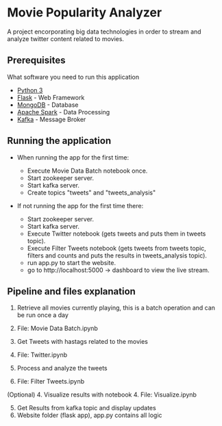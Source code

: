 # Movie Popularity Analyzer
A project encorporating big data technologies in order to stream and analyze twitter content related to movies.

## Prerequisites

What software you need to run this application

* [Python 3](https://www.python.org/)
* [Flask](http://flask.pocoo.org/) - Web Framework
* [MongoDB](https://www.mongodb.com/) - Database
* [Apache Spark](https://spark.apache.org/) - Data Processing
* [Kafka](https://kafka.apache.org/) - Message Broker

## Running the application

* When running the app for the first time:
    * Execute Movie Data Batch notebook once.
    * Start zookeeper server.
    * Start kafka server.
    * Create topics "tweets" and "tweets_analysis"
    
* If not running the app for the first time there:
    * Start zookeeper server.
    * Start kafka server.
    * Execute Twitter notebook (gets tweets and puts them in tweets topic).
    * Execute Filter Tweets notebook (gets tweets from tweets topic, filters and counts and puts the results in tweets_analysis topic).
    * run app.py to start the website.
    * go to http://localhost:5000 -> dashboard to view the live stream.


## Pipeline and files explanation
1. Retrieve all movies currently playing, this is a batch operation and can be run once a day
1. File: Movie Data Batch.ipynb

2. Get Tweets with hastags related to the movies
2. File: Twitter.ipynb

3. Process and analyze the tweets
3. File: Filter Tweets.ipynb

(Optional)
4. Visualize results with notebook 
4. File: Visualize.ipynb

5. Get Results from kafka topic and display updates
5. Website folder (flask app), app.py contains all logic
